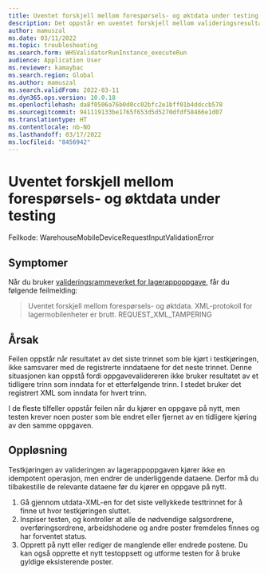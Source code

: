 ```yaml
---
title: Uventet forskjell mellom forespørsels- og øktdata under testing
description: Det oppstår en uventet forskjell mellom valideringsresultatene for forespørsels- og øktdata i lageroppgaven.
author: mamuszal
ms.date: 03/11/2022
ms.topic: troubleshooting
ms.search.form: WHSValidatorRunInstance_executeRun
audience: Application User
ms.reviewer: kamaybac
ms.search.region: Global
ms.author: mamuszal
ms.search.validFrom: 2022-03-11
ms.dyn365.ops.version: 10.0.18
ms.openlocfilehash: da8f0506a76b0d0cc02bfc2e1bff01b4ddccb578
ms.sourcegitcommit: 941119133be1765f653d5d5270dfdf58466e1d07
ms.translationtype: HT
ms.contentlocale: nb-NO
ms.lasthandoff: 03/17/2022
ms.locfileid: "8456942"
---
```

# <a name="unexpected-difference-between-request-and-session-data-during-testing"></a>Uventet forskjell mellom forespørsels- og øktdata under testing

Feilkode: WarehouseMobileDeviceRequestInputValidationError

## <a name="symptoms"></a>Symptomer

Når du bruker [valideringsrammeverket for lagerappoppgave](/dynamics365-release-plan/2019wave2/dynamics365-supply-chain-management/warehouse-app-task-validation-rsat), får du følgende feilmelding:

> Uventet forskjell mellom forespørsels- og øktdata. XML-protokoll for lagermobilenheter er brutt. REQUEST_XML_TAMPERING

## <a name="cause"></a>Årsak

Feilen oppstår når resultatet av det siste trinnet som ble kjørt i testkjøringen, ikke samsvarer med de registrerte inndataene for det neste trinnet. Denne situasjonen kan oppstå fordi oppgavevalidereren ikke bruker resultatet av et tidligere trinn som inndata for et etterfølgende trinn. I stedet bruker det registrert XML som inndata for hvert trinn.

I de fleste tilfeller oppstår feilen når du kjører en oppgave på nytt, men testen krever noen poster som ble endret eller fjernet av en tidligere kjøring av den samme oppgaven.

## <a name="resolution"></a>Oppløsning

Testkjøringen av valideringen av lagerappoppgaven kjører ikke en idempotent operasjon, men endrer de underliggende dataene. Derfor må du tilbakestille de relevante dataene før du kjører en oppgave på nytt.

1. Gå gjennom utdata-XML-en for det siste vellykkede testtrinnet for å finne ut hvor testkjøringen sluttet.
1. Inspiser testen, og kontroller at alle de nødvendige salgsordrene, overføringsordrene, arbeidshodene og andre poster fremdeles finnes og har forventet status.
1. Opprett på nytt eller rediger de manglende eller endrede postene. Du kan også opprette et nytt testoppsett og utforme testen for å bruke gyldige eksisterende poster.
